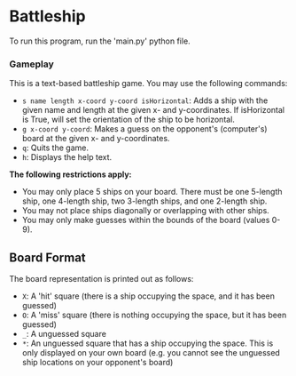 # Battleship

To run this program, run the 'main.py' python file.

### Gameplay
This is a text-based battleship game. You may use the following commands:
- `s name length x-coord y-coord isHorizontal`: Adds a ship with the given name and length at the given x- and y-coordinates. If isHorizontal is True, will set the orientation of the ship to be horizontal. 
- `g x-coord y-coord`: Makes a guess on the opponent's (computer's) board at the given x- and y-coordinates.
- `q`: Quits the game.
- `h`: Displays the help text.

**The following restrictions apply:**
- You may only place 5 ships on your board. There must be one 5-length ship, one 4-length ship, two 3-length ships, and one 2-length ship.
- You may not place ships diagonally or overlapping with other ships.
- You may only make guesses within the bounds of the board (values 0-9).

## Board Format
The board representation is printed out as follows:
- `X`: A 'hit' square (there is a ship occupying the space, and it has been guessed)
- `O`: A 'miss' square (there is nothing occupying the space, but it has been guessed)
- `_`: A unguessed square
- `*`: An unguessed square that has a ship occupying the space. This is only displayed on your own board (e.g. you cannot see the unguessed ship locations on your opponent's board)
 
